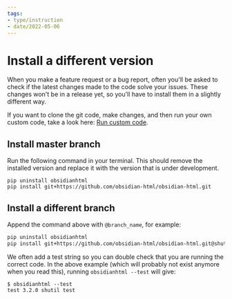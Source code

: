 ```yaml
---
tags:
- type/instruction
- date/2022-05-06
---
```

# Install a different version


When you make a feature request or a bug report, often you'll be asked to check if the latest changes made to the code solve your issues.  These changes won't be in a release yet, so you'll have to install them in a slightly different way.

If you want to clone the git code, make changes, and then run your own custom code, take a look here: [Run custom code](../Instructions/Run%20custom%20code.md).

## Install master branch
Run the following command in your terminal. This should remove the installed version and replace it with the version that is under development.

```shell
pip uninstall obsidianhtml
pip install git+https://github.com/obsidian-html/obsidian-html.git
```


## Install a different branch
Append the command above with `@branch_name`, for example:
``` bash
pip uninstall obsidianhtml
pip install git+https://github.com/obsidian-html/obsidian-html.git@shutil_test
```


We often add a test string so you can double check that you are running the correct code. In the above example (which will probably not exist anymore when you read this), running `obsidianhtml --test` will give:
```
$ obsidianhtml --test                                                                                                                                   
test 3.2.0 shutil test
```

